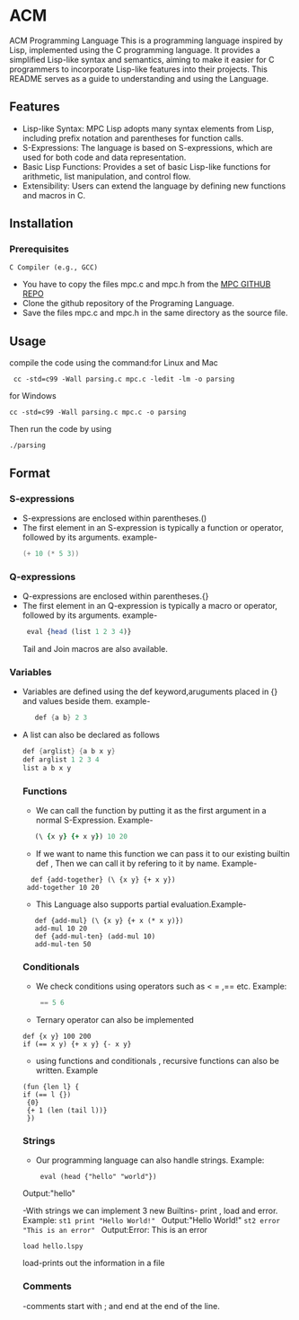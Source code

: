 # ACM
ACM Programming Language
This is a programming language inspired by Lisp, implemented using the C programming language. It provides a simplified Lisp-like syntax and semantics, aiming to make it easier for C programmers to incorporate Lisp-like features into their projects. This README serves as a guide to understanding and using the Language.

## Features
- Lisp-like Syntax: MPC Lisp adopts many syntax elements from Lisp, including prefix notation and parentheses for function calls.
- S-Expressions: The language is based on S-expressions, which are used for both code and data representation.
- Basic Lisp Functions: Provides a set of basic Lisp-like functions for arithmetic, list manipulation, and control flow.
- Extensibility: Users can extend the language by defining new functions and macros in C.

## Installation
 ### Prerequisites
    C Compiler (e.g., GCC)

- You have to copy the files mpc.c and mpc.h from the [MPC GITHUB REPO](https://github.com/orangeduck/mpc) 
- Clone the github repository of the Programing Language.
- Save the files mpc.c and mpc.h in the same directory as the source file.

## Usage
  
  compile the code using the command:for  Linux and Mac
   ```ok
    cc -std=c99 -Wall parsing.c mpc.c -ledit -lm -o parsing
   ```

 for Windows

    
   
    cc -std=c99 -Wall parsing.c mpc.c -o parsing
  
    
    

  Then run the code by using

   ```ok1
   ./parsing

   ```

## Format
### S-expressions
- S-expressions are enclosed within parentheses.()
- The first element in an S-expression is typically a function or operator, followed by its arguments.
    example-
   ```s
   (+ 10 (* 5 3))
  ````

 ### Q-expressions
- Q-expressions are enclosed within parentheses.{}
- The first element in an Q-expression is typically a macro or operator, followed by its arguments.
    example-
   ```q
    eval {head (list 1 2 3 4)}
  ````
  Tail and Join macros are also available.

 ### Variables
- Variables are defined using the def keyword,aruguments placed in {} and values beside them.
example-
   ```v
      def {a b} 2 3 
  ````
- A list can also be declared as follows
    
   ```vl
   def {arglist} {a b x y}
   def arglist 1 2 3 4
   list a b x y
  ```
   ### Functions
   - We can call the function by putting it as the first argument in a normal S-Expression.
  Example-
   ```f
      (\ {x y} {+ x y}) 10 20
  ```

  - If we want to name this function we can pass it to our existing builtin def , Then we can call it by refering to it by name.
  Example-
   ```f1
     def {add-together} (\ {x y} {+ x y})
    add-together 10 20
   ```
  - This Language also supports partial evaluation.Example-
   ```f2
      def {add-mul} (\ {x y} {+ x (* x y)})
      add-mul 10 20
      def {add-mul-ten} (add-mul 10)
      add-mul-ten 50
   ```
     ### Conditionals
     - We check conditions using operators such as < = ,== etc.
       Example:
        ```c
         == 5 6
        ```
   - Ternary operator can also be implemented
   
   ```c1
   def {x y} 100 200
   if (== x y) {+ x y} {- x y}
   ```

   - using functions and conditionals , recursive functions can also be written.
  Example
   ```fc
   (fun {len l} {
   if (== l {})
    {0}
    {+ 1 (len (tail l))}
    })
   ```
     ### Strings
     - Our programming language can also handle strings.
       Example:
        ```st
         eval (head {"hello" "world"})
        ```
     Output:"hello"

    -With strings we can implement 3 new Builtins- print , load and error.
     Example:
        ```st1
        print "Hello World!"
        ```
     Output:"Hello World!"
        ```st2
        error "This is an error"
        ```
      Output:Error: This is an error
    ```st3
    load hello.lspy
    ```
   load-prints out the information in a file
  ### Comments
     -comments start with ; and end at the end of the line.

 
